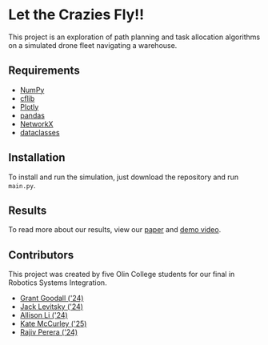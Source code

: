# Let the Crazies Fly!!

This project is an exploration of path planning and task allocation algorithms on a simulated drone fleet navigating a warehouse.

## Requirements
- [NumPy](https://numpy.org/install/)
- [cflib](https://www.bitcraze.io/documentation/repository/crazyflie-lib-python/master/installation/install/)
- [Plotly](https://plotly.com/python/getting-started/)
- [pandas](https://pandas.pydata.org/docs/getting_started/install.html)
- [NetworkX](https://networkx.org/documentation/stable/install.html)
- [dataclasses](https://pypi.org/project/dataclasses/)

## Installation
To install and run the simulation, just download the repository and run `main.py`. 

## Results
To read more about our results, view our [paper](https://drive.google.com/file/d/1rLIbNRBGo0NO8MnvjcZRvYMU39JFxfcB/view?usp=drive_link) and [demo video](https://www.youtube.com/watch?v=fzL5Ft5RDWg&t=1s). 

## Contributors
This project was created by five Olin College students for our final in Robotics Systems Integration. 
- [Grant Goodall ('24)](https://github.com/GrantGoodall)
- [Jack Levitsky ('24)](https://github.com/jlevitsky)
- [Allison Li ('24)](https://github.com/al-li-son)
- [Kate McCurley ('25)](https://github.com/cmccurley22)
- [Rajiv Perera ('24)](https://github.com/JohnnyMaBoi)
